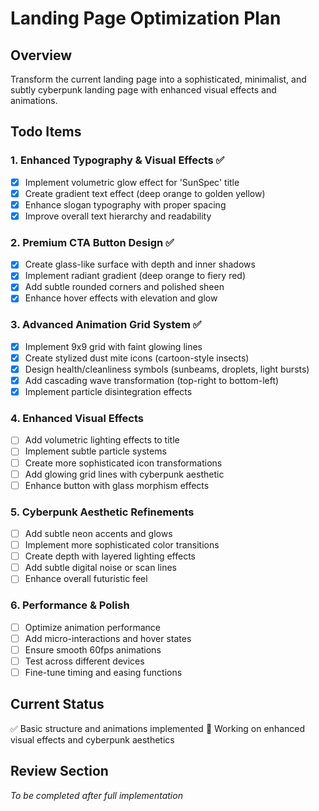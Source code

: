 # Landing Page Optimization Plan

## Overview
Transform the current landing page into a sophisticated, minimalist, and subtly cyberpunk landing page with enhanced visual effects and animations.

## Todo Items

### 1. Enhanced Typography & Visual Effects ✅
- [x] Implement volumetric glow effect for 'SunSpec' title
- [x] Create gradient text effect (deep orange to golden yellow)
- [x] Enhance slogan typography with proper spacing
- [x] Improve overall text hierarchy and readability

### 2. Premium CTA Button Design ✅
- [x] Create glass-like surface with depth and inner shadows
- [x] Implement radiant gradient (deep orange to fiery red)
- [x] Add subtle rounded corners and polished sheen
- [x] Enhance hover effects with elevation and glow

### 3. Advanced Animation Grid System ✅
- [x] Implement 9x9 grid with faint glowing lines
- [x] Create stylized dust mite icons (cartoon-style insects)
- [x] Design health/cleanliness symbols (sunbeams, droplets, light bursts)
- [x] Add cascading wave transformation (top-right to bottom-left)
- [x] Implement particle disintegration effects

### 4. Enhanced Visual Effects
- [ ] Add volumetric lighting effects to title
- [ ] Implement subtle particle systems
- [ ] Create more sophisticated icon transformations
- [ ] Add glowing grid lines with cyberpunk aesthetic
- [ ] Enhance button with glass morphism effects

### 5. Cyberpunk Aesthetic Refinements
- [ ] Add subtle neon accents and glows
- [ ] Implement more sophisticated color transitions
- [ ] Create depth with layered lighting effects
- [ ] Add subtle digital noise or scan lines
- [ ] Enhance overall futuristic feel

### 6. Performance & Polish
- [ ] Optimize animation performance
- [ ] Add micro-interactions and hover states
- [ ] Ensure smooth 60fps animations
- [ ] Test across different devices
- [ ] Fine-tune timing and easing functions

## Current Status
✅ Basic structure and animations implemented
🔄 Working on enhanced visual effects and cyberpunk aesthetics

## Review Section
*To be completed after full implementation*